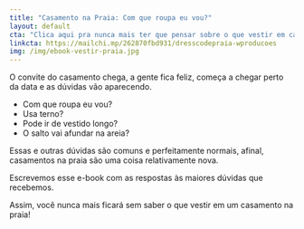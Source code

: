 ```yaml
---
title: "Casamento na Praia: Com que roupa eu vou?"
layout: default
cta: "Clica aqui pra nunca mais ter que pensar sobre o que vestir em casamento na praia!"
linkcta: https://mailchi.mp/262870fbd931/dresscodepraia-wproducoes
img: /img/ebook-vestir-praia.jpg
---
```


O convite do casamento chega, a gente fica feliz, começa a chegar perto da data e as dúvidas vão aparecendo.

* Com que roupa eu vou?
* Usa terno?
* Pode ir de vestido longo?
* O salto vai afundar na areia?

Essas e outras dúvidas são comuns e perfeitamente normais, afinal, casamentos na praia são uma coisa relativamente nova.

Escrevemos esse e-book com as respostas às maiores dúvidas que recebemos.

Assim, você nunca mais ficará sem saber o que vestir em um casamento na praia!
	
